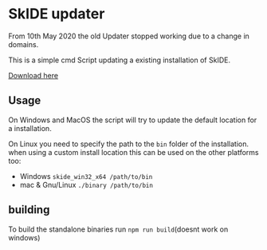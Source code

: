 # SkIDE updater
From 10th May 2020 the old Updater stopped working due to a change in domains.

This is a simple cmd Script updating a existing installation of SkIDE.

[Download here](https://github.com/liz3/SkIDE-launcher/releases/latest)

## Usage
On Windows and MacOS the script will try to update the default location for a installation.

On Linux you need to specify the path to the `bin` folder of the installation. when using a custom install location this can be used on the other platforms too:
- Windows `skide_win32_x64 /path/to/bin`
- mac & Gnu/Linux `./binary /path/to/bin`
## building

To build the standalone binaries run `npm run build`(doesnt work on windows)

